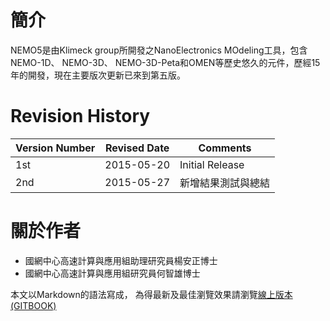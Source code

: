 # 簡介

NEMO5是由Klimeck group所開發之NanoElectronics MOdeling工具，包含NEMO-1D、 NEMO-3D、 NEMO-3D-Peta和OMEN等歷史悠久的元件，歷經15年的開發，現在主要版次更新已來到第五版。
# Revision History
| Version Number | Revised Date | Comments |
| -- | -- | -- |
| 1st | 2015-05-20 | Initial Release |
| 2nd | 2015-05-27 | 新增結果測試與總結 |

# 關於作者
* 國網中心高速計算與應用組助理研究員楊安正博士
* 國網中心高速計算與應用組研究員何智雄博士

本文以Markdown的語法寫成，
為得最新及最佳瀏覽效果請瀏覽[線上版本(GITBOOK)](https://www.gitbook.com/content/book/acyang/nemo5-install-guide/)





